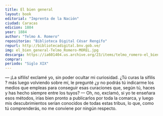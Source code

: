 ```yaml
---
title: El bien general
layout: book
editorial: "Imprenta de la Nación"
ciudad: Caracas
edicion: 1884
year: 1884
author: "Telmo A. Romero"
repositorio: "Biblioteca Digital César Rengifo"
repurl: http://bibliotecadigital.bnv.gob.ve/
img: el_bien_general-Telmo_Romero-MOREL.jpg
descarga: https://ia601404.us.archive.org/23/items/telmo_romero-el_bien_general/telmo_romero-el_bien_general.pdf
comprar: 
periodo: "Siglo XIX"
---
```

 

— ¡La sífilis! exclamé yo, sin poder ocultar mi curiosidad. ¿Tú curas la sífilis ? más luego volviendo sobre mí, le pregunté ¿y no podrás tú indicarme los medios que empleas para conseguir esas curaciones que, según tú, haces y has hecho siempre entre los tuyos?
— Oh, no, exclamó, si yo te enseñara esos métodos, irías bien pronto a publicarlos por toda la comarca, y luego mis descubrimientos serían conocidos de todas estas tribus, lo que, como tú comprenderás, no me conviene por ningún respecto.
